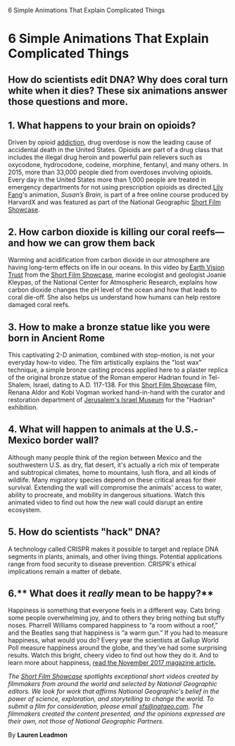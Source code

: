 6 Simple Animations That Explain Complicated Things

# 6 Simple Animations That Explain Complicated Things

## How do scientists edit DNA? Why does coral turn white when it dies? These six animations answer those questions and more.

## 1. What happens to your brain on opioids?

Driven by opioid [addiction](https://www.nationalgeographic.com/magazine/2017/09/science-of-addiction/), drug overdose is now the leading cause of accidental death in the United States. Opioids are part of a drug class that includes the illegal drug heroin and powerful pain relievers such as oxycodone, hydrocodone, codeine, morphine, fentanyl, and many others. In 2015, more than 33,000 people died from overdoses involving opioids. Every day in the United States more than 1,000 people are treated in emergency departments for not using prescription opioids as directed.[Lily Fang](http://lilyfang.com/)'s animation, *Susan’s Brain*, is part of a free online course produced by HarvardX and was featured as part of the National Geographic [Short Film Showcase](http://www.documentary.com/).

## **2. How carbon dioxide is killing our coral reefs—and how we can grow them back**

Warming and acidification from carbon dioxide in our atmosphere are having long-term effects on life in our oceans. In this video by [Earth Vision Trust](http://earthvisiontrust.org/) from the [Short Film Showcase](http://www.documentary.com/), marine ecologist and geologist Joanie Kleypas, of the National Center for Atmospheric Research, explains how carbon dioxide changes the pH level of the ocean and how that leads to coral die-off. She also helps us understand how humans can help restore damaged coral reefs.

## **3. How to make a bronze statue like you were born in Ancient Rome**

This captivating 2-D animation, combined with stop-motion, is not your everyday how-to video. The film artistically explains the "lost wax" technique, a simple bronze casting process applied here to a plaster replica of the original bronze statue of the Roman emperor Hadrian found in Tel-Shalem, Israel, dating to A.D. 117-138. For this [Short Film Showcase](http://www.documentary.com/) film, Renana Aldor and Kobi Vogman worked hand-in-hand with the curator and restoration department of [Jerusalem's Israel Museum](http://www.imj.org.il/en/) for the "Hadrian" exhibition.

## 4. What will happen to animals at the U.S.-Mexico border wall?

Although many people think of the region between Mexico and the southwestern U.S. as dry, flat desert, it's actually a rich mix of temperate and subtropical climates, home to mountains, lush flora, and all kinds of wildlife. Many migratory species depend on these critical areas for their survival. Extending the wall will compromise the animals' access to water, ability to procreate, and mobility in dangerous situations. Watch this animated video to find out how the new wall could disrupt an entire ecosystem.

## 5. How do scientists "hack" DNA?

A technology called CRISPR makes it possible to target and replace DNA segments in plants, animals, and other living things. Potential applications range from food security to disease prevention. CRISPR's ethical implications remain a matter of debate.

## 6.** What does it *really* mean to be happy?**

Happiness is something that everyone feels in a different way. Cats bring some people overwhelming joy, and to others they bring nothing but stuffy noses. Pharrell Williams compared happiness to “a room without a roof,” and the Beatles sang that happiness is “a warm gun.” If you had to measure happiness, what would you do? Every year the scientists at Gallup World Poll measure happiness around the globe, and they’ve had some surprising results. Watch this bright, cheery video to find out how they do it. And to learn more about happiness, [read the November 2017 magazine article.](http://www.nationalgeographic.com/magazine/2017/11/worlds-happiest-places)

*The [Short Film Showcase](http://www.nationalgeographic.com/video/shorts) spotlights exceptional short videos created by filmmakers from around the world and selected by National Geographic editors. We look for work that affirms National Geographic's belief in the power of science, exploration, and storytelling to change the world. To submit a film for consideration, please email [sfs@natgeo.com](https://www.nationalgeographic.com/video/shorts/6-simple-animations-that-explain-complicated-things/mailto:sfs@natgeo.com). The filmmakers created the content presented, and the opinions expressed are their own, not those of National Geographic Partners.*

By **Lauren Leadmon**